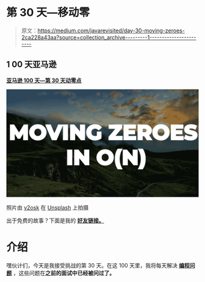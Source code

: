 # 第 30 天—移动零

> 原文：<https://medium.com/javarevisited/day-30-moving-zeroes-2ca228a43aa?source=collection_archive---------1----------------------->

## 1 **00 天亚马逊**

[**亚马逊 100 天—第 30 天动零点**](https://leetcode.com/problems/move-zeroes/)

![](img/ec2c605b6dac2cae3c11b68a4a8b1689.png)

照片由 [v2osk](https://unsplash.com/@v2osk?utm_source=unsplash&utm_medium=referral&utm_content=creditCopyText) 在 [Unsplash](https://unsplash.com/s/photos/nature?utm_source=unsplash&utm_medium=referral&utm_content=creditCopyText) 上拍摄

出于免费的故事？下面是我的 [**好友链接。**](/@akshay_ravindran/day-30-moving-zeroes-2ca228a43aa?source=friends_link&sk=9cff0785d097238cc9f7758e1cab01db)

# 介绍

嘿伙计们，今天是我接受挑战的第 30 天。在这 100 天里，我将每天解决 [**编程问题**](/hackernoon/50-data-structure-and-algorithms-interview-questions-for-programmers-b4b1ac61f5b0) ，这些问题在**之前的面试中已经被问过了。**